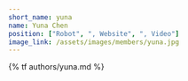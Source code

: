 ```yaml
---
short_name: yuna
name: Yuna Chen
position: ["Robot", ", Website", ", Video"]
image_link: /assets/images/members/yuna.jpg
---
```

{% tf authors/yuna.md %}
